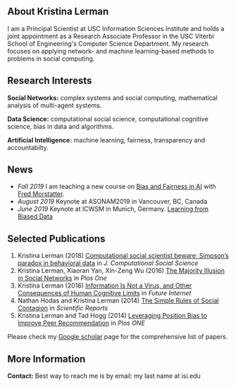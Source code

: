 ## About Kristina Lerman
I am a Principal Scientist at USC Information Sciences Institute and holds a joint appointment as a Research Associate Professor in the USC Viterbi School of Engineering's Computer Science Department. My research focuses on applying network- and machine learning-based methods to problems in social computing.

## Research Interests
**Social Networks:** complex systems and social computing, mathematical analysis of multi-agent systems.	 

**Data Science:** computational social science, computational cognitive science, bias in data and algorithms.	 

**Artificial Intelligence:** machine learning, fairness, transparency and accountabilty.


## News
- _Fall 2019_ I am teaching a new course on  [Bias and Fairness in AI](https://web-app.usc.edu/soc/syllabus/20193/32498.pdf) with [Fred Morstatter](https://isi.edu/~fredmors/).
- _August 2019_ Keynote at ASONAM2019 in Vancouver, BC, Canada
- _June 2019_ Keynote at ICWSM in Munich, Germany. [Learning from Biased Data](url)

## Selected Publications
1. Kristina Lerman (2018) [Computational social scientist beware: Simpson’s paradox in behavioral data](https://link.springer.com/article/10.1007/s42001-017-0007-4) in _J. Computational Social Science_
2. Kristina Lerman, Xiaoran Yan, Xin-Zeng Wu (2016) [The Majority Illusion in Social Networks](https://journals.plos.org/plosone/article?id=10.1371/journal.pone.0147617) in _Plos One_ 
3. Kristina Lerman (2016) [Information Is Not a Virus, and Other Consequences of Human Cognitive Limits](https://www.mdpi.com/1999-5903/8/2/21) in _Future Internet_
4. Nathan Hodas and Kristina Lerman (2014) [The Simple Rules of Social Contagion](https://www.nature.com/articles/srep04343) in _Scientific Reports_
5. Kristina Lerman and Tad Hogg (2014) [Leveraging Position Bias to Improve Peer Recommendation](https://journals.plos.org/plosone/article?id=10.1371/journal.pone.0098914) in _Plos ONE_

Please check my [Google scholar](https://scholar.google.com/citations?user=Cz6vH68AAAAJ&hl=en) page for the comprehensive list of papers.


## More Information
**Contact:** Best way to reach me is by email: my last name at isi.edu


